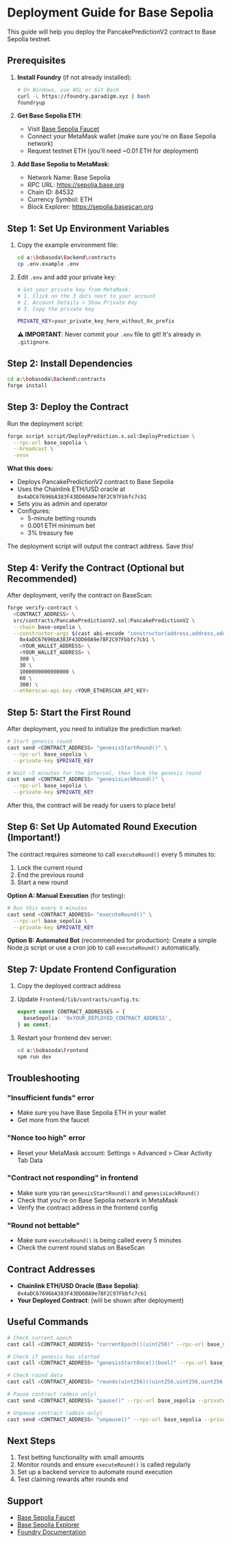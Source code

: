 # Deployment Guide for Base Sepolia

This guide will help you deploy the PancakePredictionV2 contract to Base Sepolia testnet.

## Prerequisites

1. **Install Foundry** (if not already installed):
   ```bash
   # On Windows, use WSL or Git Bash
   curl -L https://foundry.paradigm.xyz | bash
   foundryup
   ```

2. **Get Base Sepolia ETH**:
   - Visit [Base Sepolia Faucet](https://www.coinbase.com/faucets/base-ethereum-sepolia-faucet)
   - Connect your MetaMask wallet (make sure you're on Base Sepolia network)
   - Request testnet ETH (you'll need ~0.01 ETH for deployment)

3. **Add Base Sepolia to MetaMask**:
   - Network Name: Base Sepolia
   - RPC URL: https://sepolia.base.org
   - Chain ID: 84532
   - Currency Symbol: ETH
   - Block Explorer: https://sepolia.basescan.org

## Step 1: Set Up Environment Variables

1. Copy the example environment file:
   ```bash
   cd a:\bobasoda\Backend\contracts
   cp .env.example .env
   ```

2. Edit `.env` and add your private key:
   ```bash
   # Get your private key from MetaMask:
   # 1. Click on the 3 dots next to your account
   # 2. Account Details > Show Private Key
   # 3. Copy the private key

   PRIVATE_KEY=your_private_key_here_without_0x_prefix
   ```

   **⚠️ IMPORTANT**: Never commit your `.env` file to git! It's already in `.gitignore`.

## Step 2: Install Dependencies

```bash
cd a:\bobasoda\Backend\contracts
forge install
```

## Step 3: Deploy the Contract

Run the deployment script:

```bash
forge script script/DeployPrediction.s.sol:DeployPrediction \
  --rpc-url base_sepolia \
  --broadcast \
  -vvvv
```

**What this does:**
- Deploys PancakePredictionV2 contract to Base Sepolia
- Uses the Chainlink ETH/USD oracle at `0x4aDC67696bA383F43DD60A9e78F2C97Fbbfc7cb1`
- Sets you as admin and operator
- Configures:
  - 5-minute betting rounds
  - 0.001 ETH minimum bet
  - 3% treasury fee

The deployment script will output the contract address. Save this!

## Step 4: Verify the Contract (Optional but Recommended)

After deployment, verify the contract on BaseScan:

```bash
forge verify-contract \
  <CONTRACT_ADDRESS> \
  src/contracts/PancakePredictionV2.sol:PancakePredictionV2 \
  --chain base-sepolia \
  --constructor-args $(cast abi-encode "constructor(address,address,address,uint256,uint256,uint256,uint256,uint256)" \
    0x4aDC67696bA383F43DD60A9e78F2C97Fbbfc7cb1 \
    <YOUR_WALLET_ADDRESS> \
    <YOUR_WALLET_ADDRESS> \
    300 \
    30 \
    1000000000000000 \
    60 \
    300) \
  --etherscan-api-key <YOUR_ETHERSCAN_API_KEY>
```

## Step 5: Start the First Round

After deployment, you need to initialize the prediction market:

```bash
# Start genesis round
cast send <CONTRACT_ADDRESS> "genesisStartRound()" \
  --rpc-url base_sepolia \
  --private-key $PRIVATE_KEY

# Wait ~5 minutes for the interval, then lock the genesis round
cast send <CONTRACT_ADDRESS> "genesisLockRound()" \
  --rpc-url base_sepolia \
  --private-key $PRIVATE_KEY
```

After this, the contract will be ready for users to place bets!

## Step 6: Set Up Automated Round Execution (Important!)

The contract requires someone to call `executeRound()` every 5 minutes to:
1. Lock the current round
2. End the previous round
3. Start a new round

**Option A: Manual Execution** (for testing):
```bash
# Run this every 5 minutes
cast send <CONTRACT_ADDRESS> "executeRound()" \
  --rpc-url base_sepolia \
  --private-key $PRIVATE_KEY
```

**Option B: Automated Bot** (recommended for production):
Create a simple Node.js script or use a cron job to call `executeRound()` automatically.

## Step 7: Update Frontend Configuration

1. Copy the deployed contract address
2. Update `Frontend/lib/contracts/config.ts`:
   ```typescript
   export const CONTRACT_ADDRESSES = {
     baseSepolia: '0xYOUR_DEPLOYED_CONTRACT_ADDRESS',
   } as const;
   ```

3. Restart your frontend dev server:
   ```bash
   cd a:\bobasoda\Frontend
   npm run dev
   ```

## Troubleshooting

### "Insufficient funds" error
- Make sure you have Base Sepolia ETH in your wallet
- Get more from the faucet

### "Nonce too high" error
- Reset your MetaMask account: Settings > Advanced > Clear Activity Tab Data

### "Contract not responding" in frontend
- Make sure you ran `genesisStartRound()` and `genesisLockRound()`
- Check that you're on Base Sepolia network in MetaMask
- Verify the contract address in the frontend config

### "Round not bettable"
- Make sure `executeRound()` is being called every 5 minutes
- Check the current round status on BaseScan

## Contract Addresses

- **Chainlink ETH/USD Oracle (Base Sepolia)**: `0x4aDC67696bA383F43DD60A9e78F2C97Fbbfc7cb1`
- **Your Deployed Contract**: (will be shown after deployment)

## Useful Commands

```bash
# Check current epoch
cast call <CONTRACT_ADDRESS> "currentEpoch()(uint256)" --rpc-url base_sepolia

# Check if genesis has started
cast call <CONTRACT_ADDRESS> "genesisStartOnce()(bool)" --rpc-url base_sepolia

# Check round data
cast call <CONTRACT_ADDRESS> "rounds(uint256)((uint256,uint256,uint256,uint256,int256,int256,uint256,uint256,uint256,uint256,uint256,uint256,uint256,bool))" <EPOCH> --rpc-url base_sepolia

# Pause contract (admin only)
cast send <CONTRACT_ADDRESS> "pause()" --rpc-url base_sepolia --private-key $PRIVATE_KEY

# Unpause contract (admin only)
cast send <CONTRACT_ADDRESS> "unpause()" --rpc-url base_sepolia --private-key $PRIVATE_KEY
```

## Next Steps

1. Test betting functionality with small amounts
2. Monitor rounds and ensure `executeRound()` is called regularly
3. Set up a backend service to automate round execution
4. Test claiming rewards after rounds end

## Support

- [Base Sepolia Faucet](https://www.coinbase.com/faucets/base-ethereum-sepolia-faucet)
- [Base Sepolia Explorer](https://sepolia.basescan.org)
- [Foundry Documentation](https://book.getfoundry.sh/)
